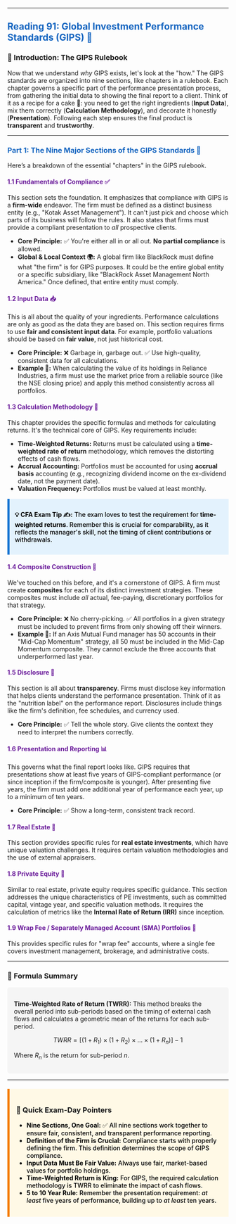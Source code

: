 -----
## <span style="color: #1565C0;">Reading 91: Global Investment Performance Standards (GIPS) 🚀</span>

### 🎯 Introduction: The GIPS Rulebook

Now that we understand *why* GIPS exists, let's look at the "how." The GIPS standards are organized into nine sections, like chapters in a rulebook. Each chapter governs a specific part of the performance presentation process, from gathering the initial data to showing the final report to a client. Think of it as a recipe for a cake 🎂: you need to get the right ingredients (**Input Data**), mix them correctly (**Calculation Methodology**), and decorate it honestly (**Presentation**). Following each step ensures the final product is **transparent** and **trustworthy**.

-----

### <span style="color: #1565C0;">Part 1: The Nine Major Sections of the GIPS Standards 📖</span>

Here’s a breakdown of the essential "chapters" in the GIPS rulebook.

#### <span style="color: #6A1B9A;">1.1 Fundamentals of Compliance ✅</span>

This section sets the foundation. It emphasizes that compliance with GIPS is a **firm-wide** endeavor. The firm must be defined as a distinct business entity (e.g., "Kotak Asset Management"). It can't just pick and choose which parts of its business will follow the rules. It also states that firms must provide a compliant presentation to *all* prospective clients.

* **Core Principle:** ✅ You're either all in or all out. **No partial compliance** is allowed.
* **Global & Local Context 🌍:** A global firm like BlackRock must define what "the firm" is for GIPS purposes. It could be the entire global entity or a specific subsidiary, like "BlackRock Asset Management North America." Once defined, that entire entity must comply.

#### <span style="color: #6A1B9A;">1.2 Input Data 📥</span>

This is all about the quality of your ingredients. Performance calculations are only as good as the data they are based on. This section requires firms to use **fair and consistent input data**. For example, portfolio valuations should be based on **fair value**, not just historical cost.

* **Core Principle:** ❌ Garbage in, garbage out. ✅ Use high-quality, consistent data for all calculations.
* **Example 🧮:** When calculating the value of its holdings in Reliance Industries, a firm must use the market price from a reliable source (like the NSE closing price) and apply this method consistently across all portfolios.

#### <span style="color: #6A1B9A;">1.3 Calculation Methodology 🧮</span>

This chapter provides the specific formulas and methods for calculating returns. It's the technical core of GIPS. Key requirements include:
  * **Time-Weighted Returns:** Returns must be calculated using a **time-weighted rate of return** methodology, which removes the distorting effects of cash flows.
  * **Accrual Accounting:** Portfolios must be accounted for using **accrual basis** accounting (e.g., recognizing dividend income on the ex-dividend date, not the payment date).
  * **Valuation Frequency:** Portfolios must be valued at least monthly.

<div style="background-color: #E3F2FD; border-left: 5px solid #1976D2; padding: 12px; margin: 15px 0;">
<div style="color: #000000; font-weight: 500;">

**💡 CFA Exam Tip ✍️:** The exam loves to test the requirement for **time-weighted returns**. Remember this is crucial for comparability, as it reflects the manager's skill, not the timing of client contributions or withdrawals.

</div>
</div>

#### <span style="color: #6A1B9A;">1.4 Composite Construction 🧺</span>

We've touched on this before, and it's a cornerstone of GIPS. A firm must create **composites** for each of its distinct investment strategies. These composites must include *all* actual, fee-paying, discretionary portfolios for that strategy.

* **Core Principle:** ❌ No cherry-picking. ✅ All portfolios in a given strategy must be included to prevent firms from only showing off their winners.
* **Example 🧮:** If an Axis Mutual Fund manager has 50 accounts in their "Mid-Cap Momentum" strategy, all 50 must be included in the Mid-Cap Momentum composite. They cannot exclude the three accounts that underperformed last year.

#### <span style="color: #6A1B9A;">1.5 Disclosure 📄</span>

This section is all about **transparency**. Firms must disclose key information that helps clients understand the performance presentation. Think of it as the "nutrition label" on the performance report. Disclosures include things like the firm's definition, fee schedules, and currency used.

* **Core Principle:** ✅ Tell the whole story. Give clients the context they need to interpret the numbers correctly.

#### <span style="color: #6A1B9A;">1.6 Presentation and Reporting 📊</span>

This governs what the final report looks like. GIPS requires that presentations show at least five years of GIPS-compliant performance (or since inception if the firm/composite is younger). After presenting five years, the firm must add one additional year of performance each year, up to a minimum of ten years.

* **Core Principle:** ✅ Show a long-term, consistent track record.

#### <span style="color: #6A1B9A;">1.7 Real Estate 🏢</span>

This section provides specific rules for **real estate investments**, which have unique valuation challenges. It requires certain valuation methodologies and the use of external appraisers.

#### <span style="color: #6A1B9A;">1.8 Private Equity 💼</span>

Similar to real estate, private equity requires specific guidance. This section addresses the unique characteristics of PE investments, such as committed capital, vintage year, and specific valuation methods. It requires the calculation of metrics like the **Internal Rate of Return (IRR)** since inception.

#### <span style="color: #6A1B9A;">1.9 Wrap Fee / Separately Managed Account (SMA) Portfolios 🎁</span>

This provides specific rules for "wrap fee" accounts, where a single fee covers investment management, brokerage, and administrative costs.

-----

### 🧪 Formula Summary

<div style="background-color: #F5F5F5; padding: 15px; border-radius: 5px; margin: 10px 0;">

**Time-Weighted Rate of Return (TWRR):**
This method breaks the overall period into sub-periods based on the timing of external cash flows and calculates a geometric mean of the returns for each sub-period.

$$TWRR = [(1+R_1) \times (1+R_2) \times ... \times (1+R_n)] - 1$$

Where $R_n$ is the return for sub-period *n*.

</div>

-----

<div style="background-color: #FFF9E6; border-left: 5px solid #F57C00; padding: 15px; margin: 20px 0;">

### 🎯 Quick Exam-Day Pointers

<div style="color: #000000; font-weight: 500;">

* **Nine Sections, One Goal:** ✅ All nine sections work together to ensure fair, consistent, and transparent performance reporting.
* **Definition of the Firm is Crucial:** Compliance starts with properly defining the firm. This definition determines the scope of GIPS compliance.
* **Input Data Must Be Fair Value:** Always use fair, market-based values for portfolio holdings.
* **Time-Weighted Return is King:** For GIPS, the required calculation methodology is TWRR to eliminate the impact of cash flows.
* **5 to 10 Year Rule:** Remember the presentation requirement: *at least* five years of performance, building up to *at least* ten years.

</div>
</div>